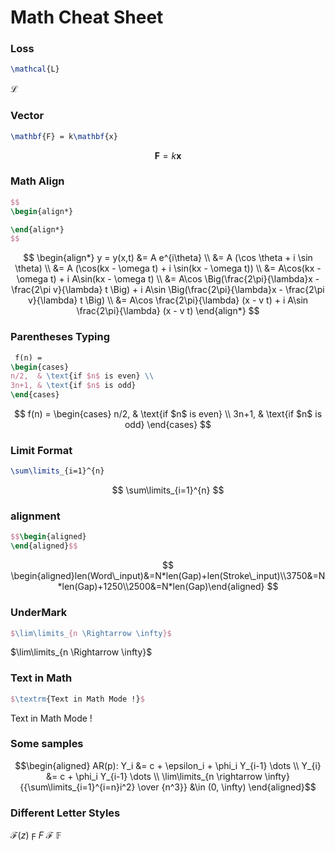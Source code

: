 # Math Cheat Sheet

### Loss

```latex
\mathcal{L}
```

$\mathcal{L}$

### Vector

```latex
\mathbf{F} = k\mathbf{x}
```

$$
\mathbf{F} = k\mathbf{x}
$$

### Math Align

```latex
$$
\begin{align*}

\end{align*}
$$
```

$$
\begin{align*}
y = y(x,t) &= A e^{i\theta} \\
&= A (\cos \theta + i \sin \theta) \\
&= A (\cos(kx - \omega t) + i \sin(kx - \omega t)) \\
&= A\cos(kx - \omega t) + i A\sin(kx - \omega t)  \\
&= A\cos \Big(\frac{2\pi}{\lambda}x - \frac{2\pi v}{\lambda} t \Big) + i A\sin \Big(\frac{2\pi}{\lambda}x - \frac{2\pi v}{\lambda} t \Big)  \\
&= A\cos \frac{2\pi}{\lambda} (x - v t) + i A\sin \frac{2\pi}{\lambda} (x - v t)
\end{align*}
$$

### Parentheses Typing

```latex
 f(n) =
\begin{cases}
n/2,  & \text{if $n$ is even} \\
3n+1, & \text{if $n$ is odd}
\end{cases}

```

$$
f(n) =
\begin{cases}
n/2,  & \text{if $n$ is even} \\
3n+1, & \text{if $n$ is odd}
\end{cases}
$$



### Limit Format

```latex
\sum\limits_{i=1}^{n}
```

$$
\sum\limits_{i=1}^{n}
$$

### alignment

```latex
$$\begin{aligned}
\end{aligned}$$
```

$$
\begin{aligned}len(Word\_input)&=N*len(Gap)+len(Stroke\_input)\\3750&=N*len(Gap)+1250\\2500&=N*len(Gap)\end{aligned}
$$



### UnderMark

```latex
$\lim\limits_{n \Rightarrow \infty}$
```

$\lim\limits_{n \Rightarrow \infty}$

### Text in Math

```latex
$\textrm{Text in Math Mode !}$
```

$\textrm{Text in Math Mode !}$

### Some samples

$$\begin{aligned}
AR(p): Y_i &= c + \epsilon_i + \phi_i Y_{i-1} \dots \\
Y_{i} &= c + \phi_i Y_{i-1} \dots       \\
\lim\limits_{n \rightarrow \infty}{{\sum\limits_{i=1}^{i=n}i^2} \over {n^3}} &\in (0, \infty)
\end{aligned}$$

### Different Letter Styles

$\mathcal{F}(z)$
$\digamma$
$\displaystyle{F}$
$\mathcal{\displaystyle{F}}$
$\mathbb{F}$

